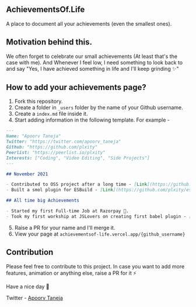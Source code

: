 ## AchievementsOf.Life

A place to document all your achievements (even the smallest ones).

## Motivation behind this.

We often forget to celebrate our small achievements (At least that's the case with me). And Whenever I feel low, I need something to look back to and say "Yes, I have achieved something in life and I'll keep grinding ✨"

## How to add your achievements page?

1. Fork this repository.
2. Create a folder in `_users` folder by the name of your Github username.
3. Create a `index.md` file inside it.
4. Start adding information in the following template. For example -

```markdown
---
Name: "Apoorv Taneja"
Twitter: "https://twitter.com/apoorv_taneja"
Github: "https://github.com/plxity"
Peerlist: "https://peerlist.io/plxity"
Interests: ["Coding", "Video Editing", "Side Projects"]
---

## November 2021

- Contributed to OSS project after a long time - [Link](https://github.com/thysultan/stylis.js/pull/276)
- Built a smol plugin for ESBuild - [Link](https://github.com/plxity/esbuild-cross-browser-css)

## All time big Achievements

- Started my first Full-time Job at Razorpay 🎉.
- Took my first workship at JSLovers on creating first babel plugin - [Link](https://www.youtube.com/watch?v=dgK__fSFZzc)
```

5. Raise a PR for your name and I'll merge it.
6. View your page at `achievementsof-life.vercel.app/{github_username}`

## Contribution

Please feel free to contribute to this project. In case you want to add more features, animation or anything else, raise a PR for it ⚡️

Have a nice day 🌻

Twitter - [Apoorv Taneja](https://twitter.com/apoorv_taneja)

